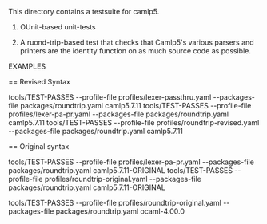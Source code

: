 
This directory contains a testsuite for camlp5.

1. OUnit-based unit-tests

2. A ruond-trip-based test that checks that Camlp5's various parsers
and printers are the identity function on as much source code as
possible.

EXAMPLES

== Revised Syntax

tools/TEST-PASSES --profile-file profiles/lexer-passthru.yaml --packages-file packages/roundtrip.yaml camlp5.7.11
tools/TEST-PASSES --profile-file profiles/lexer-pa-pr.yaml --packages-file packages/roundtrip.yaml camlp5.7.11
tools/TEST-PASSES --profile-file profiles/roundtrip-revised.yaml --packages-file packages/roundtrip.yaml camlp5.7.11


== Original syntax

tools/TEST-PASSES --profile-file profiles/lexer-pa-pr.yaml --packages-file packages/roundtrip.yaml camlp5.7.11-ORIGINAL
tools/TEST-PASSES --profile-file profiles/roundtrip-original.yaml --packages-file packages/roundtrip.yaml camlp5.7.11-ORIGINAL

tools/TEST-PASSES --profile-file profiles/roundtrip-original.yaml --packages-file packages/roundtrip.yaml ocaml-4.00.0
